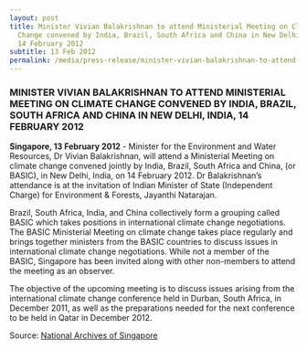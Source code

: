```yaml
---
layout: post
title: Minister Vivian Balakrishnan to attend Ministerial Meeting on Climate
  Change convened by India, Brazil, South Africa and China in New Delhi, India,
  14 February 2012
subtitle: 13 Feb 2012
permalink: /media/press-release/minister-vivian-balakrishnan-to-attend-ministerial-meeting-on-climate-change-convened-by-india-brazil-south-africa-and-china-in-new-delhi-india-14-february-2012
---
```

### MINISTER VIVIAN BALAKRISHNAN TO ATTEND MINISTERIAL MEETING ON CLIMATE CHANGE CONVENED BY INDIA, BRAZIL, SOUTH AFRICA AND CHINA IN NEW DELHI, INDIA, 14 FEBRUARY 2012

**Singapore, 13 February 2012** - Minister for the Environment and Water Resources, Dr Vivian Balakrishnan, will attend a Ministerial Meeting on climate change convened jointly by India, Brazil, South Africa and China, (or BASIC), in New Delhi, India, on 14 February 2012. Dr Balakrishnan’s attendance is at the invitation of Indian Minister of State (Independent Charge) for Environment & Forests, Jayanthi Natarajan.

Brazil, South Africa, India, and China collectively form a grouping called BASIC which takes positions in international climate change negotiations. The BASIC Ministerial Meeting on climate change takes place regularly and brings together ministers from the BASIC countries to discuss issues in international climate change negotiations. While not a member of the BASIC, Singapore has been invited along with other non-members to attend the meeting as an observer.

The objective of the upcoming meeting is to discuss issues arising from the international climate change conference held in Durban, South Africa, in December 2011, as well as the preparations needed for the next conference to be held in Qatar in December 2012.

Source: [National Archives of Singapore](https://www.nas.gov.sg/archivesonline/data/pdfdoc/MSE_20120213001.pdf)